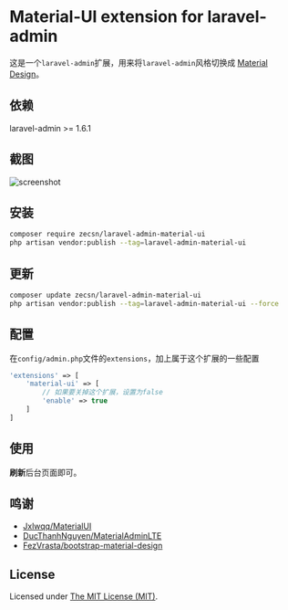 # Material-UI extension for laravel-admin


这是一个`laravel-admin`扩展，用来将`laravel-admin`风格切换成 [Material Design](https://material.io/)。


## 依赖

laravel-admin >= 1.6.1

## 截图

![screenshot](https://user-images.githubusercontent.com/2421068/46601090-b7541b00-cb1e-11e8-8cc3-f1a14589ff68.png)

## 安装

```bash
composer require zecsn/laravel-admin-material-ui
php artisan vendor:publish --tag=laravel-admin-material-ui
```

## 更新

```bash
composer update zecsn/laravel-admin-material-ui
php artisan vendor:publish --tag=laravel-admin-material-ui --force
```

## 配置

在`config/admin.php`文件的`extensions`，加上属于这个扩展的一些配置
```php
'extensions' => [
    'material-ui' => [
        // 如果要关掉这个扩展，设置为false
        'enable' => true
    ]
]
```

## 使用

**刷新**后台页面即可。

## 鸣谢

* [Jxlwqq/MaterialUI](https://github.com/jxlwqq/material-ui)
* [DucThanhNguyen/MaterialAdminLTE](https://github.com/DucThanhNguyen/MaterialAdminLTE)
* [FezVrasta/bootstrap-material-design](https://github.com/FezVrasta/bootstrap-material-design)

License
------------
Licensed under [The MIT License (MIT)](LICENSE).

